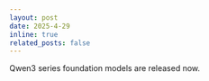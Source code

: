 ```yaml
---
layout: post
date: 2025-4-29
inline: true
related_posts: false
---
```


Qwen3 series foundation models are released now.